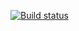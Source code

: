 [![Build status](https://ci.appveyor.com/api/projects/status/b15eamwtlcqhwsed?svg=true)](https://ci.appveyor.com/project/vapanov/secure-chunk)
